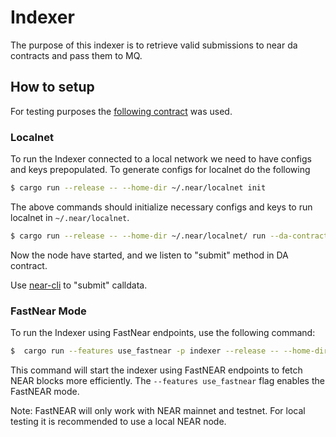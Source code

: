 # Indexer
The purpose of this indexer is to retrieve valid submissions to near da contracts and pass them to MQ. 

## How to setup

For testing purposes the [following contract](https://github.com/Nuffle-Labs/data-availability/tree/main/contracts/blob-store) was used. 

### Localnet

To run the Indexer connected to a local network we need to have configs and keys prepopulated. To generate configs for localnet do the following

```bash
$ cargo run --release -- --home-dir ~/.near/localnet init
```

The above commands should initialize necessary configs and keys to run localnet in `~/.near/localnet`.

```bash
$ cargo run --release -- --home-dir ~/.near/localnet/ run --da-contract-id "da.test.near"
```

Now the node have started, and we listen to "submit" method in DA contract.

Use [near-cli](https://github.com/near/near-shell) to "submit" calldata. 

### FastNear Mode

To run the Indexer using FastNear endpoints, use the following command:

```bash
$  cargo run --features use_fastnear -p indexer --release -- --home-dir ~/.near/testnet run --da-contract-ids da.testnet --rollup-ids 2
```

This command will start the indexer using FastNEAR endpoints to fetch NEAR blocks more efficiently. The `--features use_fastnear` flag enables the FastNEAR mode.

Note: FastNEAR will only work with NEAR mainnet and testnet. For local testing it is recommended to use a local NEAR node.